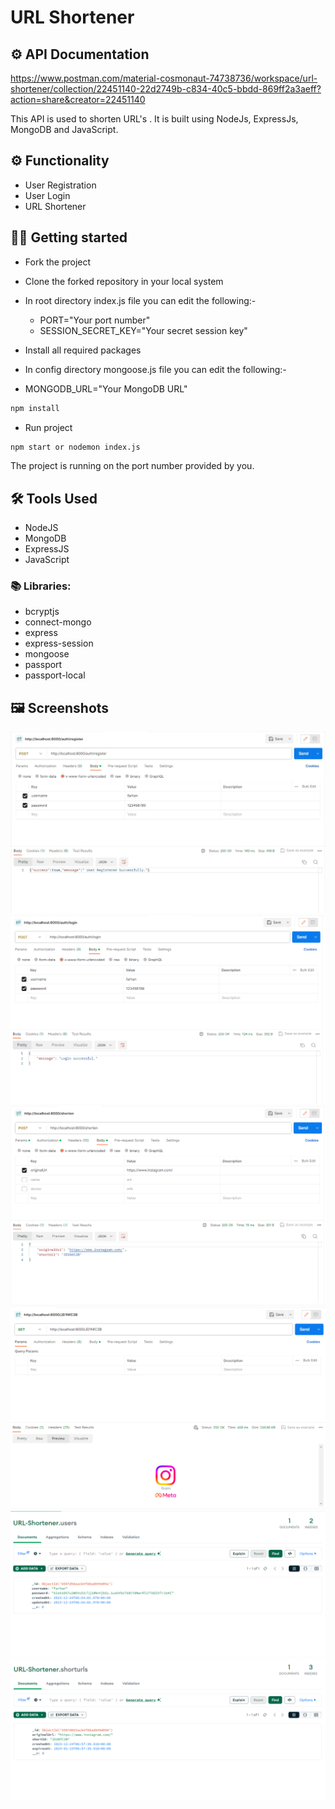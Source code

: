 # URL Shortener

## ⚙️ API Documentation
https://www.postman.com/material-cosmonaut-74738736/workspace/url-shortener/collection/22451140-22d2749b-c834-40c5-bbdd-869ff2a3aeff?action=share&creator=22451140


This API is used to shorten URL's .
It is built using NodeJs, ExpressJs, MongoDB and JavaScript.


## ⚙️ Functionality

- User Registration
- User Login
- URL Shortener

## 🧑‍💻 Getting started

- Fork the project
- Clone the forked repository in your local system
- In root directory index.js file you can edit the following:-
  - PORT="Your port number"
  - SESSION_SECRET_KEY="Your secret session key"
- Install all required packages

- In config directory mongoose.js file you can edit the following:-
- MONGODB_URL="Your MongoDB URL"

```bash
npm install
```

- Run project

```bash
npm start or nodemon index.js
```

The project is running on the port number provided by you.

## 🛠️ Tools Used

- NodeJS
- MongoDB
- ExpressJS
- JavaScript

### 📚 Libraries:

- bcryptjs
- connect-mongo
- express
- express-session
- mongoose
- passport
- passport-local


## 🖼️ Screenshots

![](./public/1.png)
![](./public/2.png)
![](./public/3.png)
![](./public/4.png)
![](./public/5.png)
![](./public/6.png)



